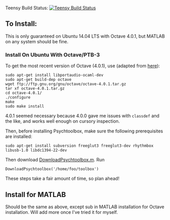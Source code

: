 
Teensy Build Status: [![Teensy Build Status](https://travis-ci.org/aforren1/finger-5.svg?branch=state_machine)](https://travis-ci.org/aforren1/finger-5)


## To Install:

This is only guaranteed on Ubuntu 14.04 LTS with Octave 4.0.1, but
MATLAB on any system should be fine.

### Install On Ubuntu With Octave/PTB-3

To get the most recent version of Octave (4.0.1), use (adapted from [here](http://askubuntu.com/questions/645600/how-to-install-octave-4-0-0-in-ubuntu-14-04)):

```
sudo apt-get install libportaudio-ocaml-dev
sudo apt-get build-dep octave
wget ftp://ftp.gnu.org/gnu/octave/octave-4.0.1.tar.gz
tar xf octave-4.0.1.tar.gz
cd octave-4.0.1/
./configure
make
sudo make install
```
4.0.1 seemed necessary because 4.0.0 gave me issues with `classdef` and
the like, and works well enough on cursory inspection.

Then, before installing Psychtoolbox, make sure the following prerequisites are installed:

```
sudo apt-get install subversion freeglut3 freeglut3-dev rhythmbox libusb-1.0 libdc1394-22-dev
```

Then download [DownloadPsychtoolbox.m](https://raw.githubusercontent.com/Psychtoolbox-3/Psychtoolbox-3/master/Psychtoolbox/DownloadPsychtoolbox.m).
Run
```
DownloadPsychtoolbox('/home/foo/toolbox')
```

These steps take a fair amount of time, so plan ahead!

## Install for MATLAB

Should be the same as above, except sub in MATLAB installation for Octave installation.
Will add more once I've tried it for myself.

